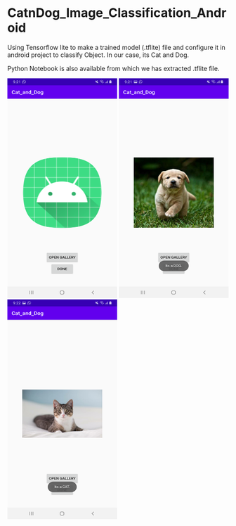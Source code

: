 # CatnDog_Image_Classification_Android

Using Tensorflow lite to make a trained model (.tflite) file and configure it in android project to classify Object. In our case, its Cat and Dog.

Python Notebook is also available from which we has extracted .tflite file.

<img src="https://github.com/waqarshakeel29/CatnDog_Image_Classification_Android/blob/master/Screenshot_20210121-212146_Cat_and_Dog.png" alt="alt text" height="500" width="250">   <img src="https://github.com/waqarshakeel29/CatnDog_Image_Classification_Android/blob/master/Screenshot_20210121-212155_Cat_and_Dog.png" alt="alt text" height="500" width="250">   <img src="https://github.com/waqarshakeel29/CatnDog_Image_Classification_Android/blob/master/Screenshot_20210121-212215_Cat_and_Dog.png" alt="alt text" height="500" width="250">
